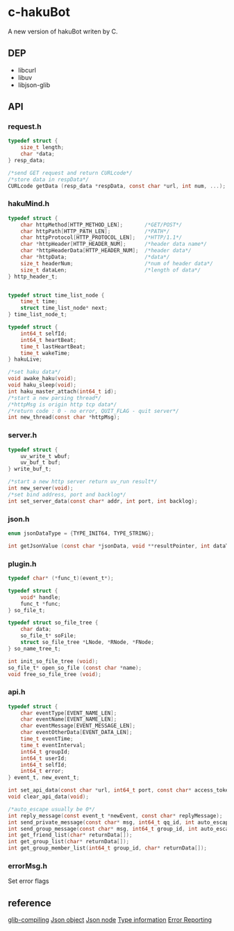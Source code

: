 # c-hakuBot
A new version of hakuBot writen by C.

## DEP
+ libcurl
+ libuv
+ libjson-glib


## API

### request.h

```c
typedef struct {
	size_t length;
	char *data;
} resp_data;
```

```c
/*send GET request and return CURLcode*/
/*store data in respData*/
CURLcode getData (resp_data *respData, const char *url, int num, ...);
```

### hakuMind.h

```c
typedef struct {
	char httpMethod[HTTP_METHOD_LEN];		/*GET/POST*/
	char httpPath[HTTP_PATH_LEN];			/*PATH*/
	char httpProtocol[HTTP_PROTOCOL_LEN];	/*HTTP/1.1*/
	char *httpHeader[HTTP_HEADER_NUM];		/*header data name*/
	char *httpHeaderData[HTTP_HEADER_NUM];	/*header data*/
	char *httpData;							/*data*/
	size_t headerNum;						/*num of header data*/
	size_t dataLen;							/*length of data*/
} http_header_t;


typedef struct time_list_node {
	time_t time;
	struct time_list_node* next;
} time_list_node_t;

typedef struct {
	int64_t selfId;
	int64_t heartBeat;
	time_t lastHeartBeat;
	time_t wakeTime;
} hakuLive;
```


```c
/*set haku data*/
void awake_haku(void);
void haku_sleep(void);
int haku_master_attach(int64_t id);
/*start a new parsing thread*/
/*httpMsg is origin http tcp data*/
/*return code : 0 - no error, QUIT_FLAG - quit server*/
int new_thread(const char *httpMsg);
```

### server.h

```c
typedef struct {
	uv_write_t wbuf;
	uv_buf_t buf;
} write_buf_t;
```

```c
/*start a new http server return uv_run result*/
int new_server(void);
/*set bind address, port and backlog*/
int set_server_data(const char* addr, int port, int backlog);
```

### json.h

```c
enum jsonDataType = {TYPE_INIT64, TYPE_STRING};
```


```c
int getJsonValue (const char *jsonData, void **resultPointer, int dataType, const char *memberName);
```

### plugin.h

```c
typedef char* (*func_t)(event_t*);

typedef struct {
	void* handle;
	func_t *func;
} so_file_t;

typedef struct so_file_tree {
	char data;
	so_file_t* soFile;
	struct so_file_tree *LNode, *RNode, *FNode;
} so_name_tree_t;
```

```c
int init_so_file_tree (void);
so_file_t* open_so_file (const char *name);
void free_so_file_tree (void);
```

### api.h

```c
typedef struct {
	char eventType[EVENT_NAME_LEN];
	char eventName[EVENT_NAME_LEN];
	char eventMessage[EVENT_MESSAGE_LEN];
	char eventOtherData[EVENT_DATA_LEN];
	time_t eventTime;
	time_t eventInterval;
	int64_t groupId;
	int64_t userId;
	int64_t selfId;
	int64_t error;
} event_t, new_event_t;
```

```c
int set_api_data(const char *url, int64_t port, const char* access_token);
void clear_api_data(void);
```


```c
/*auto_escape usually be 0*/
int reply_message(const event_t *newEvent, const char* replyMessage);
int send_private_message(const char* msg, int64_t qq_id, int auto_escape);
int send_group_message(const char* msg, int64_t group_id, int auto_escape);
int get_friend_list(char* returnData[]);
int get_group_list(char* returnData[]);
int get_group_member_list(int64_t group_id, char* returnData[]);
```


### errorMsg.h
Set error flags

## reference

[glib-compiling](https://developer.gnome.org/glib/stable/glib-compiling.html)
[Json object](https://developer.gnome.org/json-glib/stable/json-glib-JSON-Object.html)
[Json node](https://developer.gnome.org/json-glib/stable/json-glib-JSON-Node.html)
[Type information](https://developer.gnome.org/gobject/stable/gobject-Type-Information.html)
[Error Reporting](https://developer.gnome.org/glib/stable/glib-Error-Reporting.html)

